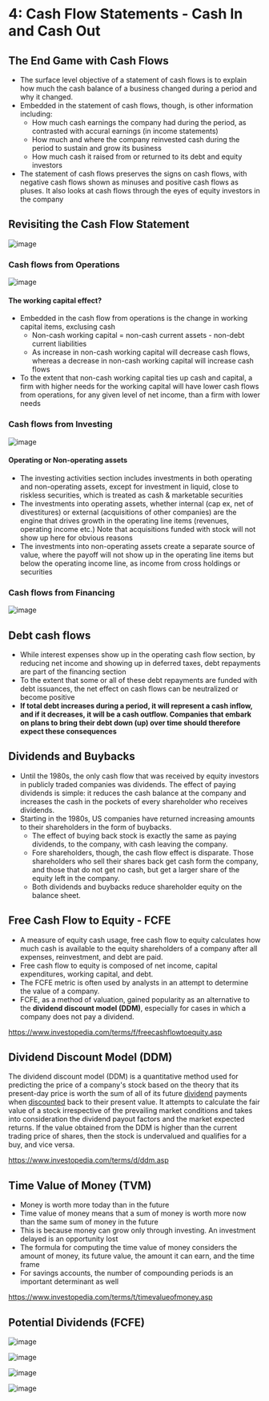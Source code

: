 # 4: Cash Flow Statements - Cash In and Cash Out

## The End Game with Cash Flows

- The surface level objective of a statement of cash flows is to explain how much the cash balance of a business changed during a period and why it changed.
- Embedded in the statement of cash flows, though, is other information including:
    - How much cash earnings the company had during the period, as contrasted with accural earnings (in income statements)
    - How much and where the company reinvested cash during the period to sustain and grow its business
    - How much cash it raised from or returned to its debt and equity investors
- The statement of cash flows preserves the signs on cash flows, with negative cash flows shown as minuses and positive cash flows as pluses. It also looks at cash flows through the eyes of equity investors in the company

## Revisiting the Cash Flow Statement

![image](../../media/Accounting-for-Finance_4-Cash-Flow-Statements-Cash-In-and-Cash-Out-image1.jpg)

### Cash flows from Operations

![image](../../media/Accounting-for-Finance_4-Cash-Flow-Statements-Cash-In-and-Cash-Out-image2.jpg)

#### The working capital effect?

- Embedded in the cash flow from operations is the change in working capital items, exclusing cash
    - Non-cash working capital = non-cash current assets - non-debt current liabilities
    - As increase in non-cash working capital will decrease cash flows, whereas a decrease in non-cash working capital will increase cash flows
- To the extent that non-cash working capital ties up cash and capital, a firm with higher needs for the working capital will have lower cash flows from operations, for any given level of net income, than a firm with lower needs

### Cash flows from Investing

![image](../../media/Accounting-for-Finance_4-Cash-Flow-Statements-Cash-In-and-Cash-Out-image3.jpg)

#### Operating or Non-operating assets

- The investing activities section includes investments in both operating and non-operating assets, except for investment in liquid, close to riskless securities, which is treated as cash & marketable securities
- The investments into operating assets, whether internal (cap ex, net of divestitures) or external (acquisitions of other companies) are the engine that drives growth in the operating line items (revenues, operating income etc.) Note that acquisitions funded with stock will not show up here for obvious reasons
- The investments into non-operating assets create a separate source of value, where the payoff will not show up in the operating line items but below the operating income line, as income from cross holdings or securities

### Cash flows from Financing

![image](../../media/Accounting-for-Finance_4-Cash-Flow-Statements-Cash-In-and-Cash-Out-image4.jpg)

## Debt cash flows

- While interest expenses show up in the operating cash flow section, by reducing net income and showing up in deferred taxes, debt repayments are part of the financing section
- To the extent that some or all of these debt repayments are funded with debt issuances, the net effect on cash flows can be neutralized or become positive
- **If total debt increases during a period, it will represent a cash inflow, and if it decreases, it will be a cash outflow. Companies that embark on plans to bring their debt down (up) over time should therefore expect these consequences**

## Dividends and Buybacks

- Until the 1980s, the only cash flow that was received by equity investors in publicly traded companies was dividends. The effect of paying dividends is simple: it reduces the cash balance at the company and increases the cash in the pockets of every shareholder who receives dividends.
- Starting in the 1980s, US companies have returned increasing amounts to their shareholders in the form of buybacks.
    - The effect of buying back stock is exactly the same as paying dividends, to the company, with cash leaving the company.
    - Fore shareholders, though, the cash flow effect is disparate. Those shareholders who sell their shares back get cash form the company, and those that do not get no cash, but get a larger share of the equity left in the company.
    - Both dividends and buybacks reduce shareholder equity on the balance sheet.

## Free Cash Flow to Equity - FCFE

- A measure of equity cash usage, free cash flow to equity calculates how much cash is available to the equity shareholders of a company after all expenses, reinvestment, and debt are paid.
- Free cash flow to equity is composed of net income, capital expenditures, working capital, and debt.
- The FCFE metric is often used by analysts in an attempt to determine the value of a company.
- FCFE, as a method of valuation, gained popularity as an alternative to the **dividend discount model (DDM)**, especially for cases in which a company does not pay a dividend.

https://www.investopedia.com/terms/f/freecashflowtoequity.asp

## Dividend Discount Model (DDM)

The dividend discount model (DDM) is a quantitative method used for predicting the price of a company's stock based on the theory that its present-day price is worth the sum of all of its future [dividend](https://www.investopedia.com/terms/d/dividend.asp) payments when [discounted](https://www.investopedia.com/terms/d/discounting.asp) back to their present value. It attempts to calculate the fair value of a stock irrespective of the prevailing market conditions and takes into consideration the dividend payout factors and the market expected returns. If the value obtained from the DDM is higher than the current trading price of shares, then the stock is undervalued and qualifies for a buy, and vice versa.

https://www.investopedia.com/terms/d/ddm.asp

## Time Value of Money (TVM)

- Money is worth more today than in the future
- Time value of money means that a sum of money is worth more now than the same sum of money in the future
- This is because money can grow only through investing. An investment delayed is an opportunity lost
- The formula for computing the time value of money considers the amount of money, its future value, the amount it can earn, and the time frame
- For savings accounts, the number of compounding periods is an important determinant as well

https://www.investopedia.com/terms/t/timevalueofmoney.asp

## Potential Dividends (FCFE)

![image](../../media/Accounting-for-Finance_4-Cash-Flow-Statements-Cash-In-and-Cash-Out-image5.jpg)

![image](../../media/Accounting-for-Finance_4-Cash-Flow-Statements-Cash-In-and-Cash-Out-image6.jpg)

![image](../../media/Accounting-for-Finance_4-Cash-Flow-Statements-Cash-In-and-Cash-Out-image7.jpg)

![image](../../media/Accounting-for-Finance_4-Cash-Flow-Statements-Cash-In-and-Cash-Out-image8.jpg)
